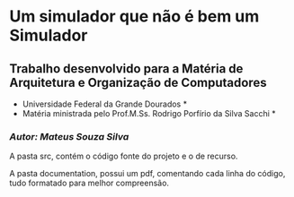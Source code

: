 # **Um simulador que não é bem um Simulador**

## **Trabalho desenvolvido para a Matéria de Arquitetura e Organização de Computadores**
* Universidade Federal da Grande Dourados *
* Matéria ministrada pelo Prof.M.Ss. Rodrigo Porfírio da Silva Sacchi *

### _Autor: Mateus Souza Silva_

A pasta src, contém o código fonte do projeto e o de recurso.

A pasta documentation, possui um pdf, comentando cada linha do código, tudo formatado para melhor compreensão.
